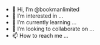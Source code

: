 - 👋 Hi, I’m @bookmanlimited
- 👀 I’m interested in ...
- 🌱 I’m currently learning ...
- 💞️ I’m looking to collaborate on ...
- 📫 How to reach me ...

<!---
bookmanlimited/bookmanlimited is a ✨ special ✨ repository because its `README.md` (this file) appears on your GitHub profile.
You can click the Preview link to take a look at your changes.
--->
